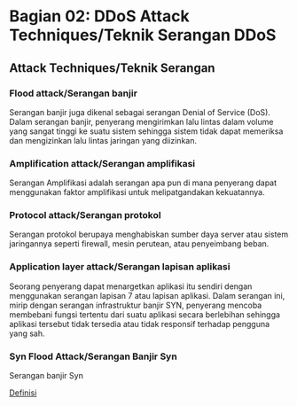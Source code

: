 # Bagian 02: DDoS Attack Techniques/Teknik Serangan DDoS

## Attack Techniques/Teknik Serangan

### Flood attack/Serangan banjir

Serangan banjir juga dikenal sebagai serangan Denial of Service (DoS).
Dalam serangan banjir, penyerang mengirimkan lalu lintas dalam volume yang sangat tinggi ke suatu sistem sehingga sistem tidak dapat memeriksa dan mengizinkan lalu lintas jaringan yang diizinkan.

### Amplification attack/Serangan amplifikasi

Serangan Amplifikasi adalah serangan apa pun di mana penyerang dapat menggunakan faktor amplifikasi untuk melipatgandakan kekuatannya.

### Protocol attack/Serangan protokol

Serangan protokol berupaya menghabiskan sumber daya server atau sistem jaringannya seperti firewall, mesin perutean, atau penyeimbang beban.

### Application layer attack/Serangan lapisan aplikasi

Seorang penyerang dapat menargetkan aplikasi itu sendiri dengan menggunakan serangan lapisan 7 atau lapisan aplikasi.
Dalam serangan ini, mirip dengan serangan infrastruktur banjir SYN, penyerang mencoba membebani fungsi tertentu dari suatu aplikasi secara berlebihan sehingga aplikasi tersebut tidak tersedia atau tidak responsif terhadap pengguna yang sah.

### Syn Flood Attack/Serangan Banjir Syn

Serangan banjir Syn

[Definisi](../definitions/definitions_S.md#syn-flood-serangan)
